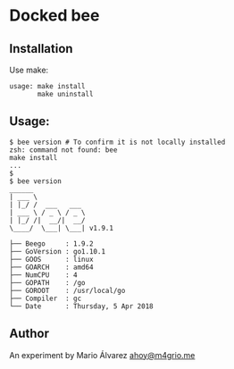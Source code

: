 # Docked bee

## Installation

Use make:
```shell
usage: make install
       make uninstall
```

## Usage:
```shell
$ bee version # To confirm it is not locally installed
zsh: command not found: bee
make install
...
$
$ bee version
______
| ___ \
| |_/ /  ___   ___
| ___ \ / _ \ / _ \
| |_/ /|  __/|  __/
\____/  \___| \___| v1.9.1

├── Beego     : 1.9.2
├── GoVersion : go1.10.1
├── GOOS      : linux
├── GOARCH    : amd64
├── NumCPU    : 4
├── GOPATH    : /go
├── GOROOT    : /usr/local/go
├── Compiler  : gc
└── Date      : Thursday, 5 Apr 2018
```

## Author
An experiment by Mario Álvarez <ahoy@m4grio.me>
